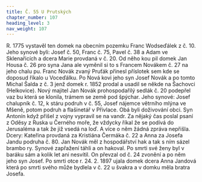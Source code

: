 ```yaml
---
title: Č. 55 U Prutských
chapter_number: 107
heading_level: 3
nav_weight: 107
---
```




R. 1775 vystavěl ten domek na obecním pozemku Franc Wodseďálek z č. 10. Jeho synové byli: Josef
č. 50, Franc č. 75, Pavel č. 38 a Adam ve Sklenařicích a dcera Marie provdaná v č. 20. Od něho kou­
pil domek Jan Housa č. 26 pro syna Jana ale vyměnil si to s Francem Novákem č. 27 na jeho chalu­
pu. Franc Novák zvaný Pruťák přinesl příslotek sem kde se doposud říkalo u Voceďálku. Po Nová­
kovi jeho syn Josef Novák a po tomto Michal Šalda z č. 3 jenž domek r. 1852 prodal a usadil se
někde na Šachovci (Helkovice). Nový majitel Jan Novák prohospodařilý sedlák č. 20 podepřel vaz­
bu která se klonila, trámem se země pod špýchar. Jeho synové: Josef chalupník č. 12, k stáru podruh
v č. 55, Josef nájemce větrního mlýna ve Mšeně, potom podruh a flašinetář v Přivlace. Obá byli
doživování obci. Syn Antonín když přišel z vojny vypravil se na vandr. Za nějaký čas poslal psaní
z Oděsy z Ruska u Černého moře, že vždycky říkal že se podívá do Jerusaléma a tak že již vsedá na
loď. A více o něm žádná zpráva nepřišla. Dcery: Kateřina provdaná za Kristiána Čermáka č. 22
a Anna za Josefa Jandu podruha č. 80. Jan Novák měl z hospodářství hak a tak s ním sázel brambo­
ry. Synové zapřažení táhli a on hakoval. Po smrti své ženy byl v baráku sám a kolik let ani nesvítil.
On převzal od č. 24 zvonění a po něm jeho syn Josef.
Po smrti otce r. 24. 2. 1897 ujala domek dcera Anna Jandová která po smrti svého může bydlela
v č. 22 u švakra a v domku měla bratra Josefa.
